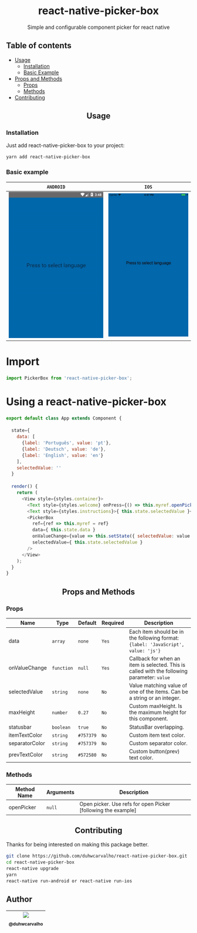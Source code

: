 <h1 align="center">react-native-picker-box</h1>

<p align="center">Simple and configurable component picker for react native</p>

## Table of contents
  * [Usage](#usage)
    * [Installation](#installation)
    * [Basic Example](#basic-example)
  * [Props and Methods](#props-and-methods)
    * [Props](#props)
    * [Methods](#methods)
  * [Contributing](#contributing)

<h2 align="center">Usage</h2>

### Installation

Just add react-native-picker-box to your project:

```sh
yarn add react-native-picker-box
```

### Basic example
| `ANDROID` | `IOS`
|-|-|
![Basic example gif android](Images/example-android.gif)|![Basic example gif ios](Images/example-ios.gif)|


# Import

```javascript
import PickerBox from 'react-native-picker-box';
```

# Using a react-native-picker-box

```javascript
export default class App extends Component {

  state={
    data: [
      {label: 'Português', value: 'pt'},
      {label: 'Deutsch', value: 'de'},
      {label: 'English', value: 'en'}
    ],
    selectedValue: ''
  }

  render() {
    return (
      <View style={styles.container}>
        <Text style={styles.welcome} onPress={() => this.myref.openPicker() }>Press to select language</Text>
        <Text style={styles.instructions}>{ this.state.selectedValue }</Text>
        <PickerBox
          ref={ref => this.myref = ref}
          data={ this.state.data }
          onValueChange={value => this.setState({ selectedValue: value })}
          selectedValue={ this.state.selectedValue }
        />
      </View>
    );
  }
}
```

<h2 align="center">Props and Methods</h2>

### Props

Name             | Type       | Default  | Required  | Description
-----------------|------------|----------|-----------|--------------
data             | `array`    | `none`   | `Yes`     | Each item should be in the following format: `{label: 'JavaScript', value: 'js'}`
onValueChange    | `function` | `null`   | `Yes`     | Callback for when an item is selected. This is called with the following parameter: `value`
selectedValue    | `string`   | `none`   | `No`      | Value matching value of one of the items. Can be a string or an integer.
maxHeight        | `number`   | `0.27`   | `No`      | Custom maxHeight. Is the maximum height for this component.
statusbar        | `boolean`  | `true`   | `No`      | StatusBar overlapping.
itemTextColor    | `string`   | `#757379`| `No`      | Custom item text color.
separatorColor   | `string`   | `#757379`| `No`      | Custom separator color.
prevTextColor    | `string`   | `#572580`| `No`      | Custom button(prev) text color.

### Methods
Method Name | Arguments | Description
------------|-----------|----------------
openPicker  | `null`    | Open picker. Use refs for open Picker [following the example]


<h2 align="center">Contributing</h2>

Thanks for being interested on making this package better.


```sh
git clone https://github.com/duhwcarvalho/react-native-picker-box.git
cd react-native-picker-box
react-native upgrade
yarn
react-native run-android or react-native run-ios
```

## Author

| [<img src="https://avatars0.githubusercontent.com/u/24841773?s=60&v=4"><br><sub>@duhwcarvalho</sub>](https://github.com/duhwcarvalho) |
| :---: |